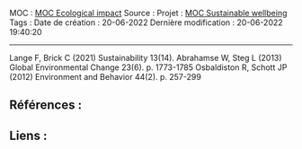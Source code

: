 MOC		: [MOC Ecological impact](MOC%20Ecological%20impact)
Source	: 
Projet	: [MOC Sustainable wellbeing](Projects/Ecovillage%20research/MOC%20Sustainable%20wellbeing.md)
Tags	:
Date de création : 20-06-2022
Dernière modification : 20-06-2022 19:40:20

---

Lange F, Brick C (2021) Sustainability 13(14).
Abrahamse W, Steg L (2013) Global Environmental Change 23(6). p. 1773-1785
Osbaldiston R, Schott JP (2012) Environment and Behavior 44(2). p. 257-299


## Références : 



## Liens :